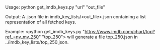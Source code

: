 Usage: python get_imdb_keys.py "url" "out_file"

Output: A .json file in imdb_key_lists/<out_file>.json containing a list representation of all fetched keys.

Example: <python get_imdb_keys.py "https://www.imdb.com/chart/top?ref_=nv_mv_250" "top_250"> will generate a file top_250.json in ../imdb_key_lists/top_250.json.
